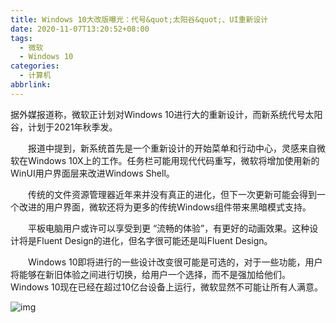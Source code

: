 ```yaml
---
title: Windows 10大改版曝光：代号&quot;太阳谷&quot;、UI重新设计
date: 2020-11-07T13:20:52+08:00
tags:
  - 微软
  - Windows 10
categories:
  - 计算机
abbrlink:
---
```


据外媒报道称，微软正计划对Windows 10进行大的重新设计，而新系统代号太阳谷，计划于2021年秋季发。

　　报道中提到，新系统首先是一个重新设计的开始菜单和行动中心，灵感来自微软在Windows 10X上的工作。任务栏可能用现代代码重写，微软将增加使用新的WinUI用户界面层来改进Windows Shell。

　　传统的文件资源管理器近年来并没有真正的进化，但下一次更新可能会得到一个改进的用户界面，微软还将为更多的传统Windows组件带来黑暗模式支持。

　　平板电脑用户或许可以享受到更 “流畅的体验”，有更好的动画效果。这种设计将是Fluent Design的进化，但名字很可能还是叫Fluent Design。

　　Windows 10即将进行的一些设计改变很可能是可选的，对于一些功能，用户将能够在新旧体验之间进行切换，给用户一个选择，而不是强加给他们。Windows 10现在已经在超过10亿台设备上运行，微软显然不可能让所有人满意。

![img](https://cdn.jsdelivr.net/gh/yakeing/Documentation@main/Hexo/images/dde5-kcaeqzx9332923.png)